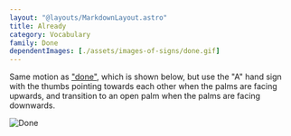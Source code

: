 ```yaml
---
layout: "@layouts/MarkdownLayout.astro"
title: Already
category: Vocabulary
family: Done
dependentImages: [./assets/images-of-signs/done.gif]
---
```


Same motion as ["done"](./done), which is shown below,
but use the "A" hand sign with the thumbs pointing towards each other
when the palms are facing upwards,
and transition to an open palm when the palms are facing downwards.

![Done](@signs/done.gif)
